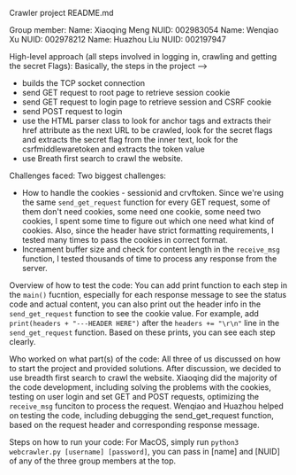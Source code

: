Crawler project README.md

Group member:
Name: Xiaoqing Meng  NUID: 002983054
Name: Wenqiao Xu  NUID: 002978212
Name: Huazhou Liu  NUID: 002197947

High-level approach (all steps involved in logging in, crawling and getting the secret Flags):
Basically, the steps in the project -->
- builds the TCP socket connection
- send GET request to root page to retrieve session cookie
- send GET request to login page to retrieve session and CSRF cookie
- send POST request to login
- use the HTML parser class to look for anchor tags and extracts their href attribute as the next URL to be crawled, look for the secret flags and extracts the secret flag from the inner text, look for the csrfmiddlewaretoken and extracts the token value
- use Breath first search to crawl the website.

Challenges faced:
Two biggest challenges: 
- How to handle the cookies - sessionid and crvftoken. Since we're using the same `send_get_request` function for every GET request, some of them don't need cookies, some need one cookie, some need two cookies, I spent some time to figure out which one need what kind of cookies. Also, since the header have strict formatting requirements, I tested many times to pass the cookies in correct format.
- Increament buffer size and check for content length in the `receive_msg` function, I tested thousands of time to process any response from the server.


Overview of how to test the code:
You can add print function to each step in the `main()` fucntion, especially for each response message to see the status code and actual content, you can also print out the header info in the `send_get_request` function to see the cookie value. For example, add `print(headers + "---HEADER HERE")` after the `headers += "\r\n"` line in the `send_get_request` function.
Based on these prints, you can see each step clearly.

Who worked on what part(s) of the code: 
All three of us discussed on how to start the project and provided solutions. After discussion, we decided to use breadth first search to crawl the website.
Xiaoqing did the majority of the code development, including solving the problems with the cookies, testing on user login and set GET and POST requests, optimizing the `receive_msg` funciton to process the request.
Wenqiao and Huazhou helped on testing the code, including debugging the send_get_request function, based on the request header and corresponding response message.

Steps on how to run your code:
For MacOS, simply run `python3 webcrawler.py [username] [password]`, you can pass in [name] and [NUID] of any of the three group members at the top.